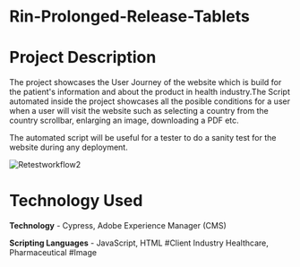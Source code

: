 # Rin-Prolonged-Release-Tablets
# Project Description
The project showcases the User Journey of the website which is build for the patient's information and about the product in health industry.The Script automated inside the project showcases all the posible conditions for a user when a user will visit the website such as selecting a country from the country scrollbar, enlarging an image, downloading a PDF etc.

The automated script will be useful for a tester to do a sanity test for the website during any deployment.

![Retestworkflow2](https://user-images.githubusercontent.com/25485530/228089479-ef5af8ff-ac3c-49cd-8135-4327e069987e.png)


# Technology Used
**Technology** - Cypress, Adobe Experience Manager (CMS)

**Scripting Languages** - JavaScript, HTML
#Client Industry
Healthcare, Pharmaceutical
#Image
